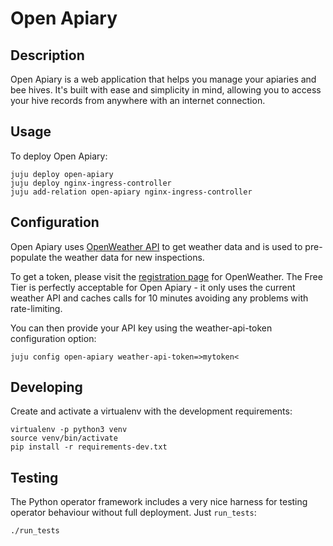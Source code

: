 # Open Apiary

## Description

Open Apiary is a web application that helps you manage your apiaries
and bee hives. It's built with ease and simplicity in mind, allowing
you to access your hive records from anywhere with an internet
connection.

## Usage

To deploy Open Apiary:

    juju deploy open-apiary
    juju deploy nginx-ingress-controller
    juju add-relation open-apiary nginx-ingress-controller

## Configuration

Open Apiary uses [OpenWeather API](https://openweathermap.org/api)
to get weather data and is used to pre-populate the weather data for
new inspections.

To get a token, please visit the [registration page](https://openweathermap.org/appid)
for OpenWeather. The Free Tier is perfectly acceptable for Open Apiary - it only
uses the current weather API and caches calls for 10 minutes avoiding any problems
with rate-limiting.

You can then provide your API key using the weather-api-token
configuration option:

    juju config open-apiary weather-api-token=>mytoken<

## Developing

Create and activate a virtualenv with the development requirements:

    virtualenv -p python3 venv
    source venv/bin/activate
    pip install -r requirements-dev.txt

## Testing

The Python operator framework includes a very nice harness for testing
operator behaviour without full deployment. Just `run_tests`:

    ./run_tests
